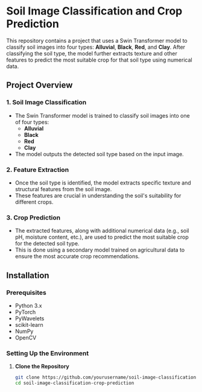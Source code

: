 # Soil Image Classification and Crop Prediction

This repository contains a project that uses a Swin Transformer model to classify soil images into four types: **Alluvial**, **Black**, **Red**, and **Clay**. After classifying the soil type, the model further extracts texture and other features to predict the most suitable crop for that soil type using numerical data.

## Project Overview

### 1. **Soil Image Classification**
   - The Swin Transformer model is trained to classify soil images into one of four types:
     - **Alluvial**
     - **Black**
     - **Red**
     - **Clay**
   - The model outputs the detected soil type based on the input image.

### 2. **Feature Extraction**
   - Once the soil type is identified, the model extracts specific texture and structural features from the soil image.
   - These features are crucial in understanding the soil's suitability for different crops.

### 3. **Crop Prediction**
   - The extracted features, along with additional numerical data (e.g., soil pH, moisture content, etc.), are used to predict the most suitable crop for the detected soil type.
   - This is done using a secondary model trained on agricultural data to ensure the most accurate crop recommendations.

## Installation

### Prerequisites
- Python 3.x
- PyTorch
- PyWavelets
- scikit-learn
- NumPy
- OpenCV

### Setting Up the Environment
1. **Clone the Repository**
   ```bash
   git clone https://github.com/yourusername/soil-image-classification-crop-prediction.git
   cd soil-image-classification-crop-prediction


